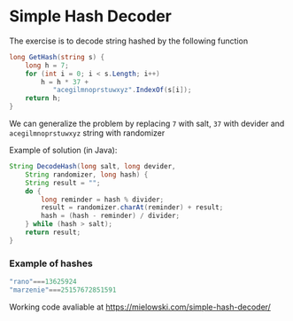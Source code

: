# Simple Hash Decoder

The exercise is to decode string hashed by the following function

```csharp
long GetHash(string s) {
    long h = 7;
    for (int i = 0; i < s.Length; i++)
        h = h * 37 +
           "acegilmnoprstuwxyz".IndexOf(s[i]);
    return h;
}
```

We can generalize the problem by replacing ``7`` with salt, ``37`` with devider and ``acegilmnoprstuwxyz`` string with randomizer

Example of solution (in Java):
```java
String DecodeHash(long salt, long devider,
    String randomizer, long hash) {
    String result = "";
    do {
        long reminder = hash % divider;
        result = randomizer.charAt(reminder) + result;
        hash = (hash - reminder) / divider;
    } while (hash > salt);
    return result;
}
```

### Example of hashes 
```JavaScript
"rano"===13625924
"marzenie"===25157672851591
```

Working code avaliable at https://mielowski.com/simple-hash-decoder/

